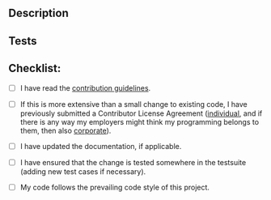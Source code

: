 
## Description

<!-- Please provide a description of what this PR is meant to fix, and  -->
<!-- how it works (if it's not going to be very clear from the code).   -->

## Tests

<!-- Did you / should you add a testsuite case (new test, or add to an  -->
<!-- existing test) to verify that this works?                          -->


## Checklist:

<!-- Put an 'x' in the boxes as you complete the checklist items -->

- [ ] I have read the [contribution guidelines](https://github.com/OpenImageIO/oiio/blob/master/CONTRIBUTING.md).
- [ ] If this is more extensive than a small change to existing code, I
  have previously submitted a Contributor License Agreement
  ([individual](https://github.com/OpenImageIO/oiio/blob/master/src/doc/CLA-INDIVIDUAL), and if there is any way my
  employers might think my programming belongs to them, then also
  [corporate](https://github.com/OpenImageIO/oiio/blob/master/src/doc/CLA-CORPORATE)).
- [ ] I have updated the documentation, if applicable.
- [ ] I have ensured that the change is tested somewhere in the testsuite
  (adding new test cases if necessary).
- [ ] My code follows the prevailing code style of this project.


